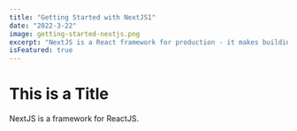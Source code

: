 ```yaml
---
title: "Getting Started with NextJS1"
date: "2022-3-22"
image: getting-started-nextjs.png
excerpt: "NextJS is a React framework for production - it makes building fullstack React apps simple"
isFeatured: true
---
```


# This is a Title

NextJS is a framework for ReactJS.
